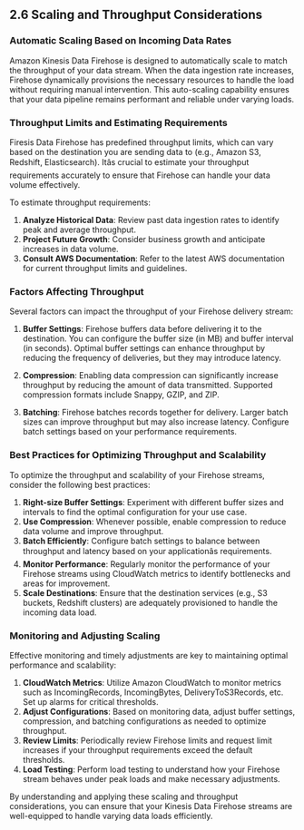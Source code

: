 ## 2.6 Scaling and Throughput Considerations

### Automatic Scaling Based on Incoming Data Rates

Amazon Kinesis Data Firehose is designed to automatically scale to match the throughput of your data stream. When the data ingestion rate increases, Firehose dynamically provisions the necessary resources to handle the load without requiring manual intervention. This auto-scaling capability ensures that your data pipeline remains performant and reliable under varying loads.

### Throughput Limits and Estimating Requirements

Firesis Data Firehose has predefined throughput limits, which can vary based on the destination you are sending data to (e.g., Amazon S3, Redshift, Elasticsearch). Itâs crucial to estimate your throughput requirements accurately to ensure that Firehose can handle your data volume effectively. 

To estimate throughput requirements:
1. **Analyze Historical Data**: Review past data ingestion rates to identify peak and average throughput.
2. **Project Future Growth**: Consider business growth and anticipate increases in data volume.
3. **Consult AWS Documentation**: Refer to the latest AWS documentation for current throughput limits and guidelines.

### Factors Affecting Throughput

Several factors can impact the throughput of your Firehose delivery stream:

1. **Buffer Settings**: Firehose buffers data before delivering it to the destination. You can configure the buffer size (in MB) and buffer interval (in seconds). Optimal buffer settings can enhance throughput by reducing the frequency of deliveries, but they may introduce latency.
   
2. **Compression**: Enabling data compression can significantly increase throughput by reducing the amount of data transmitted. Supported compression formats include Snappy, GZIP, and ZIP.
   
3. **Batching**: Firehose batches records together for delivery. Larger batch sizes can improve throughput but may also increase latency. Configure batch settings based on your performance requirements.

### Best Practices for Optimizing Throughput and Scalability

To optimize the throughput and scalability of your Firehose streams, consider the following best practices:

1. **Right-size Buffer Settings**: Experiment with different buffer sizes and intervals to find the optimal configuration for your use case.
2. **Use Compression**: Whenever possible, enable compression to reduce data volume and improve throughput.
3. **Batch Efficiently**: Configure batch settings to balance between throughput and latency based on your applicationâs requirements.
4. **Monitor Performance**: Regularly monitor the performance of your Firehose streams using CloudWatch metrics to identify bottlenecks and areas for improvement.
5. **Scale Destinations**: Ensure that the destination services (e.g., S3 buckets, Redshift clusters) are adequately provisioned to handle the incoming data load.

### Monitoring and Adjusting Scaling

Effective monitoring and timely adjustments are key to maintaining optimal performance and scalability:

1. **CloudWatch Metrics**: Utilize Amazon CloudWatch to monitor metrics such as IncomingRecords, IncomingBytes, DeliveryToS3Records, etc. Set up alarms for critical thresholds.
2. **Adjust Configurations**: Based on monitoring data, adjust buffer settings, compression, and batching configurations as needed to optimize throughput.
3. **Review Limits**: Periodically review Firehose limits and request limit increases if your throughput requirements exceed the default thresholds.
4. **Load Testing**: Perform load testing to understand how your Firehose stream behaves under peak loads and make necessary adjustments.

By understanding and applying these scaling and throughput considerations, you can ensure that your Kinesis Data Firehose streams are well-equipped to handle varying data loads efficiently.